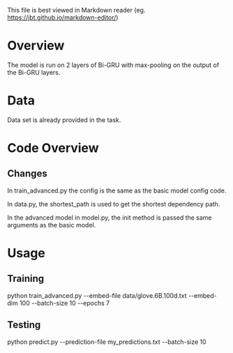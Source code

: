This file is best viewed in Markdown reader (eg. https://jbt.github.io/markdown-editor/)

# Overview

The model is run on 2 layers of Bi-GRU with max-pooling on the output of the Bi-GRU layers.

# Data

Data set is already provided in the task.

# Code Overview


## Changes

In train_advanced.py the config is the same as the basic model config code.

In data.py, the shortest_path is used to get the shortest dependency path.

In the advanced model in model.py, the init method is passed the same arguments as the basic model.


# Usage

## Training
python train_advanced.py --embed-file data/glove.6B.100d.txt --embed-dim 100 --batch-size 10 --epochs 7

## Testing
python predict.py --prediction-file my_predictions.txt --batch-size 10

